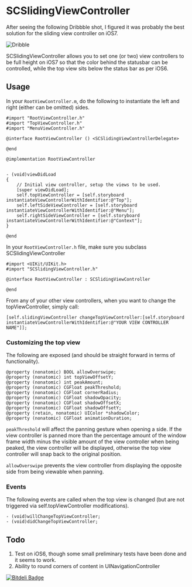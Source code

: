 # SCSlidingViewController

After seeing the following Dribbble shot, I figured it was probably the best solution for the sliding view controller on iOS7.

![Dribble](http://dribbble.s3.amazonaws.com/users/14827/screenshots/1193991/8.png "Dribble")

SCSlidingViewController allows you to set one (or two) view controllers to be full height on iOS7 so that the color behind the statusbar can be controlled, while the top view sits below the status bar as per iOS6.

## Usage

In your `RootViewController.m`, do the following to instantiate the left and right (either can be omitted) sides.

	#import "RootViewController.h"
	#import "TopViewController.h"
	#import "MenuViewController.h"

	@interface RootViewController () <SCSlidingViewControllerDelegate>

	@end

	@implementation RootViewController


	- (void)viewDidLoad
	{
	    // Initial view controller, setup the views to be used.
	    [super viewDidLoad];
	    self.topViewController = [self.storyboard instantiateViewControllerWithIdentifier:@"Top"];
	    self.leftSideViewController = [self.storyboard instantiateViewControllerWithIdentifier:@"Menu"];
	    self.rightSideViewController = [self.storyboard instantiateViewControllerWithIdentifier:@"Context"];
	}

	@end

In your `RootViewController.h` file, make sure you subclass SCSlidingViewController

	#import <UIKit/UIKit.h>
	#import "SCSlidingViewController.h"

	@interface RootViewController : SCSlidingViewController

	@end

From any of your other view controllers, when you want to change the topViewController, simply call:

	[self.slidingViewController changeTopViewController:[self.storyboard instantiateViewControllerWithIdentifier:@"YOUR VIEW CONTROLLER NAME"]];

### Customizing the top view

The following are exposed (and should be straight forward in terms of functionality).

	@property (nonatomic) BOOL allowOverswipe;
	@property (nonatomic) int topViewOffsetY;
	@property (nonatomic) int peakAmount;
	@property (nonatomic) CGFloat peakThreshold;
	@property (nonatomic) CGFloat cornerRadius;
	@property (nonatomic) CGFloat shadowOpacity;
	@property (nonatomic) CGFloat shadowOffsetX;
	@property (nonatomic) CGFloat shadowOffsetY;
	@property (retain, nonatomic) UIColor *shadowColor;
	@property (nonatomic) CGFloat animationDuration;

`peakThreshold` will affect the panning gesture when opening a side. If the view controller is panned more than the percentage amount of the window frame width minus the visible amount of the view controller when being peaked, the view controller will be displayed, otherwise the top view controller will snap back to the original position.

`allowOverswipe` prevents the view controller from displaying the opposite side from being viewable when panning.

### Events

The following events are called when the top view is changed (but are not triggered via self.topViewController modifications).

	- (void)willChangeTopViewController;
	- (void)didChangeTopViewController;


## Todo

1. Test on iOS6, though some small preliminary tests have been done and it seems to work.
2. Ability to round corners of content in UINavigationController

[![Bitdeli Badge](https://d2weczhvl823v0.cloudfront.net/simoncoulton/scslidingviewcontroller/trend.png)](https://bitdeli.com/free "Bitdeli Badge")

